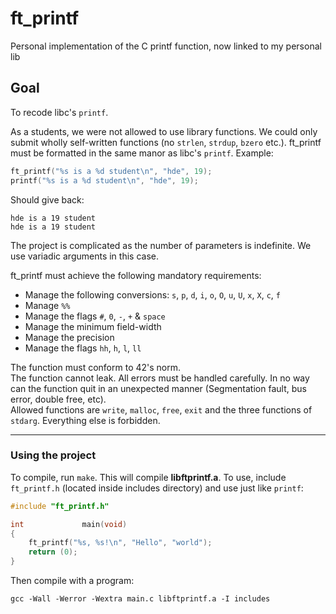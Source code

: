 # ft_printf
Personal implementation of the C printf function, now linked to my personal lib

## Goal
To recode libc's `printf`.  
  
As a students, we were not allowed to use library functions. We could only submit wholly self-written functions (no `strlen`, `strdup`, `bzero` etc.).
ft_printf must be formatted in the same manor as libc's `printf`. 
Example:
```c
ft_printf("%s is a %d student\n", "hde", 19);
printf("%s is a %d student\n", "hde", 19);
```
Should give back:
```console
hde is a 19 student
hde is a 19 student
```
  
The project is complicated as the number of parameters is indefinite. We use variadic arguments in this case.  
  
ft_printf must achieve the following mandatory requirements:  
  
* Manage the following conversions: `s`, `p`, `d`, `i`, `o`, `O`, `u`, `U`, `x`, `X`, `c`, `f`
* Manage `%%`
* Manage the flags `#`, `0`, `-`, `+` & `space`
* Manage the minimum field-width
* Manage the precision
* Manage the flags `hh`, `h`, `l`, `ll`
  
The function must conform to 42's norm.  
The function cannot leak. All errors must be handled carefully. In no way can the function quit in an unexpected manner (Segmentation fault, bus error, double free, etc).  
Allowed functions are `write`, `malloc`, `free`, `exit` and the three functions of `stdarg`. Everything else is forbidden.
***
### Using the project
To compile, run `make`. This will compile **libftprintf.a**. To use, include `ft_printf.h` (located inside includes directory) and use just like `printf`:
```c
#include "ft_printf.h"

int				main(void)
{
	ft_printf("%s, %s!\n", "Hello", "world");
	return (0);
}
```
Then compile with a program:
```console
gcc -Wall -Werror -Wextra main.c libftprintf.a -I includes
```
